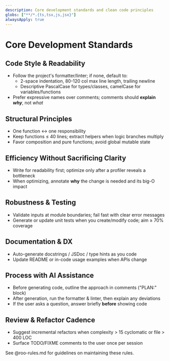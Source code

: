 ```yaml
---
description: Core development standards and clean code principles
globs: ["**/*.{ts,tsx,js,jsx}"]
alwaysApply: true
---
```

# Core Development Standards

## Code Style & Readability
- Follow the project's formatter/linter; if none, default to:
  - 2-space indentation, 80-120 col max line length, trailing newline
  - Descriptive PascalCase for types/classes, camelCase for variables/functions
- Prefer expressive names over comments; comments should **explain *why***, not *what*

## Structural Principles
- One function ↔ one responsibility
- Keep functions ≤ 40 lines; extract helpers when logic branches multiply
- Favor composition and pure functions; avoid global mutable state

## Efficiency Without Sacrificing Clarity
- Write for readability first; optimize only after a profiler reveals a bottleneck
- When optimizing, annotate **why** the change is needed and its big-O impact

## Robustness & Testing
- Validate inputs at module boundaries; fail fast with clear error messages
- Generate or update unit tests when you create/modify code; aim ≥ 70% coverage

## Documentation & DX
- Auto-generate docstrings / JSDoc / type hints as you code
- Update README or in-code usage examples when APIs change

## Process with AI Assistance
- Before generating code, outline the approach in comments ("PLAN:" block)
- After generation, run the formatter & linter, then explain any deviations
- If the user asks a question, answer briefly **before** showing code

## Review & Refactor Cadence
- Suggest incremental refactors when complexity > 15 cyclomatic or file > 400 LOC
- Surface TODO/FIXME comments to the user once per session

See @roo-rules.md for guidelines on maintaining these rules.
